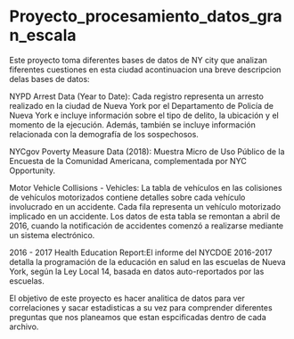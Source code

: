 # Proyecto_procesamiento_datos_gran_escala

Este proyecto toma diferentes bases de datos de NY city que analizan fiferentes cuestiones en esta ciudad acontinuacion una breve descripcion delas bases de datos:

  NYPD Arrest Data (Year to Date): Cada registro representa un arresto realizado en la ciudad de Nueva York por el Departamento de Policía de Nueva York e incluye información sobre el tipo de delito, la ubicación y el momento de la ejecución.
  Además, también se incluye información relacionada con la demografía de los sospechosos.
  
  NYCgov Poverty Measure Data (2018): Muestra Micro de Uso Público de la Encuesta de la Comunidad Americana, complementada por NYC Opportunity.
  
  Motor Vehicle Collisions - Vehicles: La tabla de vehículos en las colisiones de vehículos motorizados contiene detalles sobre cada vehículo involucrado en un accidente. Cada fila representa un vehículo motorizado implicado en un accidente. Los datos de esta tabla se        remontan a abril de 2016, cuando la notificación de accidentes comenzó a realizarse mediante un sistema electrónico.
  
  2016 - 2017 Health Education Report:El informe del NYCDOE 2016-2017 detalla la programación de la educación en salud en las escuelas de Nueva York, según la Ley Local 14, basada en datos auto-reportados por las escuelas.

El objetivo de este proyecto es hacer analitica de datos para ver correlaciones y sacar estadisticas a su vez para comprender diferentes preguntas que nos planeamos que estan espcificadas dentro de cada archivo.
